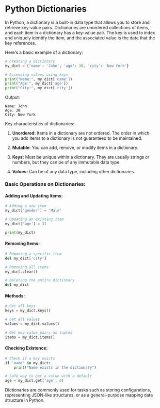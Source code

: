 # Python Dictionaries

In Python, a dictionary is a built-in data type that allows you to store and retrieve key-value pairs. Dictionaries are unordered collections of items, and each item in a dictionary has a key-value pair. The key is used to index and uniquely identify the item, and the associated value is the data that the key references.

Here's a basic example of a dictionary:

```python
# Creating a dictionary
my_dict = {'name': 'John', 'age': 30, 'city': 'New York'}

# Accessing values using keys
print("Name:", my_dict['name'])
print("Age:", my_dict['age'])
print("City:", my_dict['city'])
```

Output:

```
Name: John
Age: 30
City: New York
```

Key characteristics of dictionaries:

1. **Unordered:** Items in a dictionary are not ordered. The order in which you add items to a dictionary is not guaranteed to be maintained.

2. **Mutable:** You can add, remove, or modify items in a dictionary.

3. **Keys:** Must be unique within a dictionary. They are usually strings or numbers, but they can be of any immutable data type.

4. **Values:** Can be of any data type, including other dictionaries.

### Basic Operations on Dictionaries:

#### Adding and Updating Items:

```python
# Adding a new item
my_dict['gender'] = 'Male'

# Updating an existing item
my_dict['age'] = 31

print(my_dict)
```

#### Removing Items:

```python
# Removing a specific item
del my_dict['city']

# Removing all items
my_dict.clear()

# Deleting the entire dictionary
del my_dict
```

#### Methods:

```python
# Get all keys
keys = my_dict.keys()

# Get all values
values = my_dict.values()

# Get key-value pairs as tuples
items = my_dict.items()
```

#### Checking Existence:

```python
# Check if a key exists
if 'name' in my_dict:
    print("Name exists in the dictionary")

# Safe way to get a value with a default
age = my_dict.get('age', 0)
```

Dictionaries are commonly used for tasks such as storing configurations, representing JSON-like structures, or as a general-purpose mapping data structure in Python.